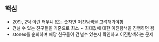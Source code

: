 ## 핵심
- 20만, 2억 이런 터무니 없는 숫자면 이진탐색을 고려해봐야함
- 건널 수 있는 친구들을 기준으로 최소 ~ 최대값에 대한 이진탐색을 진행하면 됨
- stones를 순회하며 해당 친구들이 건널수 있는지 확인하고 이진탐색하는 문제 